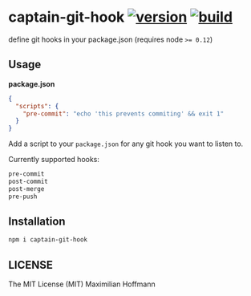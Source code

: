 captain-git-hook [![version][1]][2] [![build][3]][4]
================

define git hooks in your package.json (requires node `>= 0.12`)

Usage
-----

__package.json__
```json
{
  "scripts": {
    "pre-commit": "echo 'this prevents commiting' && exit 1"
  }
}
```

Add a script to your `package.json` for any git hook you want to listen to.

Currently supported hooks:

```bash
pre-commit
post-commit
post-merge
pre-push
```

Installation
------------

```bash
npm i captain-git-hook
```

LICENSE
-------

The MIT License (MIT) Maximilian Hoffmann

[1]: http://img.shields.io/npm/v/captain-git-hook.svg?style=flat
[2]: https://www.npmjs.org/package/captain-git-hook
[3]: http://img.shields.io/travis/maxhoffmann/captain-git-hook.svg?style=flat
[4]: https://travis-ci.org/maxhoffmann/captain-git-hook
